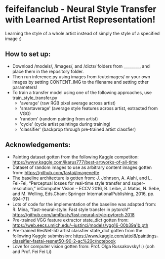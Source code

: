 # feifeifanclub - Neural Style Transfer with Learned Artist Representation!

Learning the style of a whole artist instead of simply the style of a specified image :)

## How to set up:
  - Download /models/, /images/, and /dicts/ folders from ________, and place them in the repository folder.
  - Then run inference.py using images from /cuteimages/ or your own images by setting CONTENT_IMG to the filename and setting other parameters! 
  - To train a transfer model using one of the following approaches, use train_style_transfer.py
     - 'average' (raw RGB pixel average across artist)    
     - 'smartaverage' (average style features across artist, extracted from VGG)     
     - 'random' (random painting from artist)             
     - 'cycle' (cycle artist paintings during training)        
     - 'classifier' (backprop through pre-trained artist classfier)
     
     
 
## Acknowledgements:
  - Painting dataset gotten from the following Kaggle competiton:
        https://www.kaggle.com/ikarus777/best-artworks-of-all-time
  - Dataset of random images to use as arbitrary content images gotten from:
        https://github.com/fastai/imagenette
  - The baseline architecture is gotten from:
        J. Johnson, A. Alahi, and L. Fei-Fei, “Perceptual losses for real-time style transfer and super-resolution,”
        inComputer Vision – ECCV 2016, B. Leibe, J. Matas, N. Sebe, and M. Welling, Eds.Cham: Springer InternationalPublishing, 2016, pp. 694–711
  - Lots of code for the implementation of the baseline was adapted from:
        R. Mina, “fast-neural-style: Fast style transfer in pytorch!” https://github.com/iamRusty/fast-neural-style-pytorch,2018
  - Pre-trained VGG feature extractor state_dict gotten from:
        https://web.eecs.umich.edu/~justincj/models/vgg16-00b39a1b.pth
  - Pre-trained ResNet-50 artist classfier state_dict gotten from the following Kaggle submission:
        https://www.kaggle.com/attol8/paintings-classifier-fastai-resnet50-90-2-ac%20c/notebook
  - Love for computer vision gotten from:
        Prof. Olga Russakovsky! :)    (ooh and Prof. Fei Fei Li)
